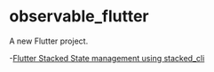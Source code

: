 # observable_flutter

A new Flutter project.

-[Flutter Stacked State management using stacked_cli](https://youtu.be/06vVccZvGuo)
